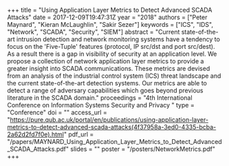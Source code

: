 +++
title = "Using Application Layer Metrics to Detect Advanced SCADA Attacks"
date = 2017-12-09T19:47:31Z
year = "2018"
authors = ["Peter Maynard", "Kieran McLaughlin", "Sakir Sezer"]
keywords = ["ICS", "IDS", "Network", "SCADA", "Security", "SIEM"]
abstract = "Current state-of-the-art intrusion detection and network monitoring systems have a tendency to focus on the 'Five-Tuple' features (protocol, IP src/dst and port src/dest). As a result there is a gap in visibility of security at an application level. We propose a collection of network application layer metrics to provide a greater insight into SCADA communications. These metrics are devised from an analysis of the industrial control system (ICS) threat landscape and the current state-of-the-art detection systems. Our metrics are able to detect a range of adversary capabilities which goes beyond previous literature in the SCADA domain."
proceedings = "4th International Conference on Information Systems Security and Privacy "
type = "Conference"
doi = ""
access_url = "https://pure.qub.ac.uk/portal/en/publications/using-application-layer-metrics-to-detect-advanced-scada-attacks(4f37958a-3ed0-4335-bcba-2a62d2fd7f0e).html"
pdf_url = "/papers/MAYNARD_Using_Application_Layer_Metrics_to_Detect_Advanced_SCADA_Attacks.pdf"
slides = ""
poster = "/posters/NetworkMetrics.pdf"
+++
